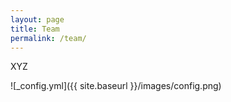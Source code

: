 ```yaml
---
layout: page
title: Team
permalink: /team/
---
```


XYZ

![_config.yml]({{ site.baseurl }}/images/config.png)
